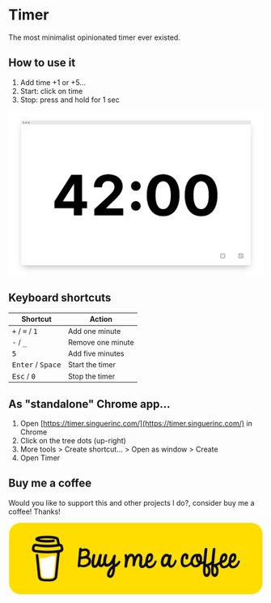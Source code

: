 # Timer

The most minimalist opinionated timer ever existed.

## How to use it

1. Add time +1 or +5...
2. Start: click on time
3. Stop: press and hold for 1 sec

![Timer](./timer.png)

## Keyboard shortcuts

| Shortcut                                   | Action            |
| ------------------------------------------ | ----------------- |
| <kbd>+</kbd> / <kbd>=</kbd> / <kbd>1</kbd> | Add one minute    |
| <kbd>-</kbd> / <kbd>\_</kbd>               | Remove one minute |
| <kbd>5</kbd>                               | Add five minutes  |
| <kbd>Enter</kbd> / <kbd>Space</kbd>        | Start the timer   |
| <kbd>Esc</kbd> / <kbd>0</kbd>              | Stop the timer    |

## As "standalone" Chrome app...

1. Open [https://timer.singuerinc.com/](https://timer.singuerinc.com/) in Chrome
2. Click on the tree dots (up-right)
3. More tools > Create shortcut... > Open as window > Create
4. Open Timer

## Buy me a coffee

Would you like to support this and other projects I do?, consider buy me a coffee! Thanks!

<a title="Buy me a coffee" href="https://www.buymeacoffee.com/singuerinc" target="_blank">![Buy me a coffee](bmc-button.svg)</a>

